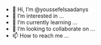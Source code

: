 - 👋 Hi, I’m @youssefelsaadanys
- 👀 I’m interested in ...
- 🌱 I’m currently learning ...
- 💞️ I’m looking to collaborate on ...
- 📫 How to reach me ...

<!---
youssefelsaadanys/youssefelsaadanys is a ✨ special ✨ repository because its `README.md` (this file) appears on your GitHub profile.
You can click the Preview link to take a look at your changes.
--->

